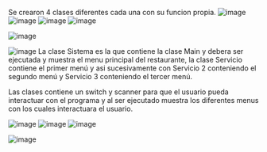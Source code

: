 Se crearon 4 clases diferentes cada una con su funcion propia.
![image](https://github.com/user-attachments/assets/6a40654f-19d8-4a4c-8242-d1eb9cbed885)
![image](https://github.com/user-attachments/assets/161f7d11-fdd6-4fce-8341-d913a5350f7f)
![image](https://github.com/user-attachments/assets/5420fdf7-ed6e-40ff-be5a-fe5cae088cb7)
![image](https://github.com/user-attachments/assets/8c769838-70d2-4d05-8b5d-486cee8efb55)

![image](https://github.com/user-attachments/assets/87c8aec5-faad-4e69-afc8-8bd1546bd1fe)

![image](https://github.com/user-attachments/assets/bcef7c76-73f5-42af-aa4d-f348b4dfb187)
La clase Sistema es la que contiene la clase Main y debera ser ejecutada y muestra el menu principal del restaurante, la clase Servicio contiene el primer menú y asi sucesivamente con Servicio 2 conteniendo el segundo menú y Servicio 3 conteniendo el tercer menú.

Las clases contiene un switch y scanner para que el usuario pueda interactuar con el programa y al ser ejecutado muestra los diferentes menus con los cuales interactuara el usuario.

![image](https://github.com/user-attachments/assets/6e080921-ded4-484a-a1db-74dfceb19eeb)
![image](https://github.com/user-attachments/assets/496fcb42-1751-49fc-a3fc-4b95e58b7f50)
![image](https://github.com/user-attachments/assets/fff5d26b-e90e-4da9-9e8c-d59f47c3afc0)

![image](https://github.com/user-attachments/assets/af58659e-bbce-4771-853a-40fdf3e0a06b)





